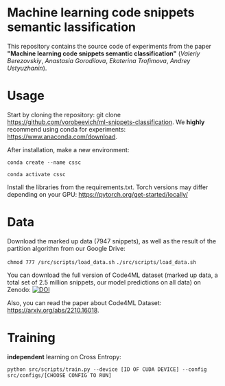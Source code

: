# Machine learning code snippets semantic lassification
This repository contains the source code of experiments from the paper **"Machine learning code snippets semantic classification"** (*Valeriy Berezovskiy*, *Anastasia Gorodilova*, *Ekaterina Trofimova*, *Andrey Ustyuzhanin*).

# Usage
Start by cloning the repository: git clone <https://github.com/vorobeevich/ml-snippets-classification>.
We **highly** recommend using conda for experiments: <https://www.anaconda.com/download>.

After installation, make a new environment:

```conda create --name cssc```

```conda activate cssc```

Install the libraries from the requirements.txt. Torch versions may differ depending on your GPU: <https://pytorch.org/get-started/locally/>

# Data 
Download the marked up data (7947 snippets), as well as the result of the partition algorithm from our Google Drive:

```chmod 777 /src/scripts/load_data.sh```
```./src/scripts/load_data.sh```

You can download the full version of Code4ML dataset (marked up data, a total set of 2.5 million snippets, our model predictions on all data) on Zenodo: [![DOI](https://zenodo.org/badge/DOI/10.5281/zenodo.7733823.svg)](https://doi.org/10.5281/zenodo.7733823)

Also, you can read the paper about Code4ML Dataset: <https://arxiv.org/abs/2210.16018>.
# Training
**independent** learning on Cross Entropy:

```python src/scripts/train.py --device [ID OF CUDA DEVICE] --config src/configs/[CHOOSE CONFIG TO RUN]```
